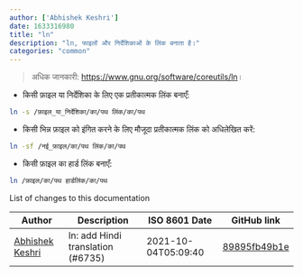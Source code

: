 ```yaml
---
author: ['Abhishek Keshri']
date: 1633316980
title: "ln"
description: "ln, फाइलों और निर्देशिकाओं के लिंक बनाता है।"
categories: "common"
---
```

> अधिक जानकारी: <https://www.gnu.org/software/coreutils/ln>।

- किसी फ़ाइल या निर्देशिका के लिए एक प्रतीकात्मक लिंक बनाएँ:

```bash
ln -s /फ़ाइल_या_निर्देशिका/का/पथ लिंक/का/पथ
```

- किसी भिन्न फ़ाइल को इंगित करने के लिए मौजूदा प्रतीकात्मक लिंक को अधिलेखित करें:

```bash
ln -sf /नई_फ़ाइल/का/पथ लिंक/का/पथ
```

- किसी फ़ाइल का हार्ड लिंक बनाएँ:

```bash
ln /फ़ाइल/का/पथ हार्डलिंक/का/पथ
```
List of changes to this documentation


Author | Description | ISO 8601 Date | GitHub link
------|-----|-----|-----
[Abhishek Keshri](mailto:keshri.abhishek63@gmail.com) | ln: add Hindi translation (#6735) | 2021-10-04T05:09:40 | [89895fb49b1e](https://github.com/tldr-pages/tldr/commit/89895fb49b1ef084785ddbc3668997effba64c91)

